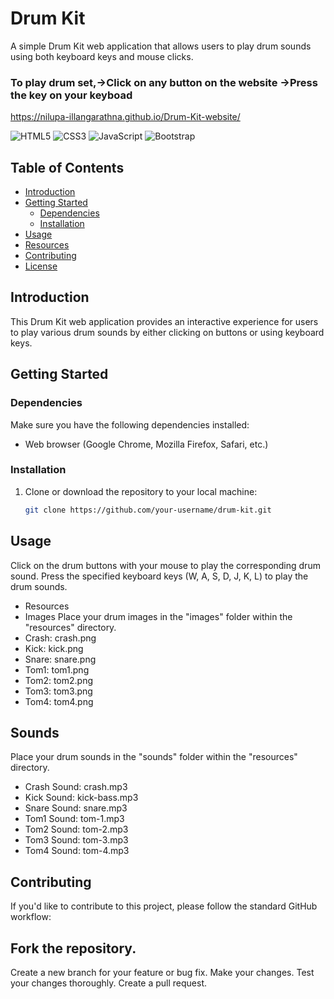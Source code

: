 

# Drum Kit

A simple Drum Kit web application that allows users to play drum sounds using both keyboard keys and mouse clicks.

### To play drum set,->Click on any button on the website ->Press the key on your keyboad
https://nilupa-illangarathna.github.io/Drum-Kit-website/

 ![HTML5](https://img.shields.io/badge/HTML5-E34F26?style=flat&logo=html5&logoColor=white) ![CSS3](https://img.shields.io/badge/CSS3-1572B6?style=flat&logo=css3&logoColor=white) ![JavaScript](https://img.shields.io/badge/JavaScript-F7DF1E?style=flat&logo=javascript&logoColor=black) ![Bootstrap](https://img.shields.io/badge/Bootstrap-563D7C?style=flat&logo=bootstrap&logoColor=white)


## Table of Contents

- [Introduction](#introduction)
- [Getting Started](#getting-started)
  - [Dependencies](#dependencies)
  - [Installation](#installation)
- [Usage](#usage)
- [Resources](#resources)
- [Contributing](#contributing)
- [License](#license)

## Introduction

This Drum Kit web application provides an interactive experience for users to play various drum sounds by either clicking on buttons or using keyboard keys.

## Getting Started

### Dependencies

Make sure you have the following dependencies installed:

- Web browser (Google Chrome, Mozilla Firefox, Safari, etc.)

### Installation

1. Clone or download the repository to your local machine:

   ```bash
   git clone https://github.com/your-username/drum-kit.git
   ````

## Usage
Click on the drum buttons with your mouse to play the corresponding drum sound.
Press the specified keyboard keys (W, A, S, D, J, K, L) to play the drum sounds.
- Resources
- Images
Place your drum images in the "images" folder within the "resources" directory.
- Crash: crash.png
- Kick: kick.png
- Snare: snare.png
- Tom1: tom1.png
- Tom2: tom2.png
- Tom3: tom3.png
- Tom4: tom4.png
## Sounds
Place your drum sounds in the "sounds" folder within the "resources" directory.

- Crash Sound: crash.mp3
- Kick Sound: kick-bass.mp3
- Snare Sound: snare.mp3
- Tom1 Sound: tom-1.mp3
- Tom2 Sound: tom-2.mp3
- Tom3 Sound: tom-3.mp3
- Tom4 Sound: tom-4.mp3

## Contributing
If you'd like to contribute to this project, please follow the standard GitHub workflow:

## Fork the repository.
Create a new branch for your feature or bug fix.
Make your changes.
Test your changes thoroughly.
Create a pull request.
